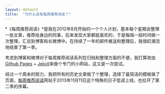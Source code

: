 ```yaml
---
layout: default
title:  "为什么会有每周推荐阅读？"
---
```


*《每周推荐阅读》*是我在2012年8月开始的一个个人计划，基本每个星期会整理一些文章，推荐给身边的同事，后来发现大家都挺喜欢的，于是每隔一段时间做一次整理，汇总到博客和长微博中。在持续了一年的邮件推送和整理后，我很赶潮流地结束了第一季。

考虑到博客和微博对于每周推荐阅读系列在归档和整理方面的不便，我打算改由[Github Pages](http://pages.github.com) + [Jekyll](http://github.com/mojombo/jekyll)来做个专门的小网站，这又是一次尝试。

经过一个周末的努力，我把所有的历史文章做了个整理，选择了最简洁的模板做了页面，[每周推荐阅读](http://reading.digitalsonic.me)网站于2013年11月11日这个特殊的日子低调上线，也拉开了第二季的序幕。
